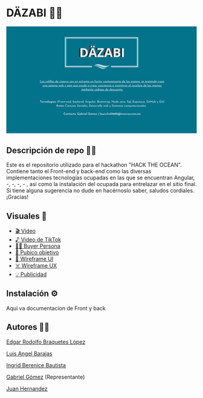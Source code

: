 # DÄZABI 🌊🐚
![banner-waste2money](banner-repo.png)

## Descripción de repo 🚀✨

Este es el repositorio utilizado para el hackathon "HACK THE OCEAN". Contiene tanto el Front-end y back-end como las diversas implementaciones tecnologías ocupadas en las que se encuentran Angular, -, -, -, - , así como la instalación del ocupada para entrelazar en el sitio final. Si tiene alguna sugerencia no dude en hacérnoslo saber, saludos cordiales. ¡Gracias!

## Visuales 👀

- [🎬 Video](https://www.youtube.com/watch?v=T_od3nS6WAU)
- [♪          Video de TikTok]()
- [👨🏻 Buyer Persona]()
- [🎯 Pubico objetivo]()
- [📓 Wireframe UI]()
- [☠️ Wireframe UX]()
- [:bulb:  Publicidad]()


## Instalación ⚙️

Aqui va documentacion de Front y back 

## Autores 💪🏻
[Edgar Rodolfo Braquetes López](https://github.com/Braquetes)

[Luis Angel Barajas](https://github.com/BarajasAngel)

[Ingrid Berenice Bautista](https://github.com/IngridBandgel)

[Gabriel Gómez](https://github.com/gomez50057) (Representante)

[Juan Hernandez](https://github.com/grayTurtle01)
